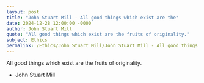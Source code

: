 ```yaml
---
layout: post
title: "John Stuart Mill - All good things which exist are the"
date: 2024-12-28 12:00:00 -0000
author: John Stuart Mill
quote: "All good things which exist are the fruits of originality."
subject: Ethics
permalink: /Ethics/John Stuart Mill/John Stuart Mill - All good things which exist are the
---
```


All good things which exist are the fruits of originality.

- John Stuart Mill
